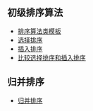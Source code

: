 ## 初级排序算法

- [排序算法类模板](https://github.com/lllerry/Algorithm/blob/master/src/algorithm/sort/Example.java)
- [选择排序](https://github.com/lllerry/Algorithm/blob/master/src/algorithm/sort/Selection.java)
- [插入排序](https://github.com/lllerry/Algorithm/blob/master/src/algorithm/sort/Insertion.java)
- [比较选择排序和插入排序]()

## 归并排序

- [归并排序](https://github.com/lllerry/Algorithm/blob/master/src/algorithm/sort/MergeSort.java)
